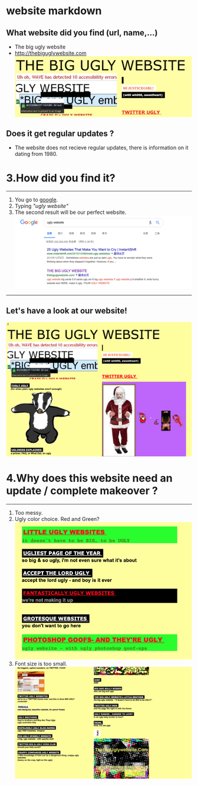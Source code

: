 # website markdown

## What website did you find (url, name,...) 
* The big ugly website
* http://thebiguglywebsite.com
![Big ugly website screenshot](screenshot.png) 




## Does it get regular updates ?
 *  The website does not recieve regular updates, there is information on it dating from 1980.

# 3.How did you find it?
---

1. You go to [google](http://www.google.com).
1. Typing  *"ugly website"*
1. The second result will be our perfect website.
![googleimg](2.png)
---
Let's have a look at our website! 
---

![websitepic1](1.png)

# 4.Why does this website need an update / complete makeover ?
---
1. Too messy.
1. Ugly color choice. 
Red and Green?
![websitepic2](4.png)
1. Font size is too small.
![websitepic2](3.png)

